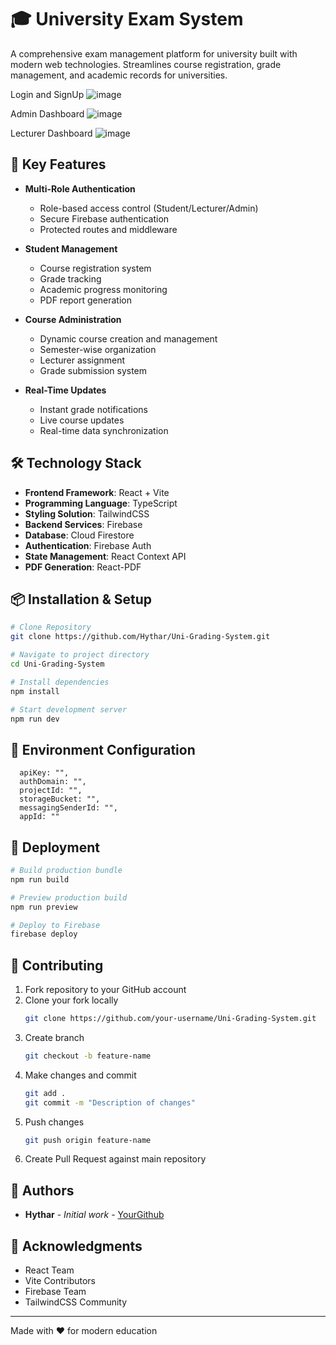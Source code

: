 
# 🎓 University Exam System

A comprehensive exam management platform for university built with modern web technologies. Streamlines course registration, grade management, and academic records for universities.

Login and SignUp
![image](https://github.com/user-attachments/assets/26ab0b30-a176-464a-b7d3-dbfcfeb720df)


Admin Dashboard
![image](https://github.com/user-attachments/assets/030d6424-4c29-4182-8b1c-ca0d42ab3e19)

Lecturer Dashboard
![image](https://github.com/user-attachments/assets/1b23dbfd-5612-4751-acf7-101d76e57638)

## 🚀 Key Features

- **Multi-Role Authentication**
  - Role-based access control (Student/Lecturer/Admin)
  - Secure Firebase authentication
  - Protected routes and middleware

- **Student Management**
  - Course registration system
  - Grade tracking
  - Academic progress monitoring
  - PDF report generation

- **Course Administration**
  - Dynamic course creation and management
  - Semester-wise organization
  - Lecturer assignment
  - Grade submission system

- **Real-Time Updates**
  - Instant grade notifications
  - Live course updates
  - Real-time data synchronization

## 🛠️ Technology Stack

- **Frontend Framework**: React + Vite
- **Programming Language**: TypeScript
- **Styling Solution**: TailwindCSS
- **Backend Services**: Firebase
- **Database**: Cloud Firestore
- **Authentication**: Firebase Auth
- **State Management**: React Context API
- **PDF Generation**: React-PDF

## 📦 Installation & Setup

```bash
# Clone Repository
git clone https://github.com/Hythar/Uni-Grading-System.git

# Navigate to project directory
cd Uni-Grading-System

# Install dependencies
npm install

# Start development server
npm run dev
```

## 🔧 Environment Configuration

```env
  apiKey: "",
  authDomain: "",
  projectId: "",
  storageBucket: "",
  messagingSenderId: "",
  appId: ""
```


## 🚀 Deployment

```bash
# Build production bundle
npm run build

# Preview production build
npm run preview

# Deploy to Firebase
firebase deploy
```

## 📝 Contributing

1. Fork repository to your GitHub account
2. Clone your fork locally
   ```bash
   git clone https://github.com/your-username/Uni-Grading-System.git
   ```
3. Create branch
   ```bash
   git checkout -b feature-name
   ```
4. Make changes and commit
   ```bash
   git add .
   git commit -m "Description of changes"
   ```
5. Push changes
   ```bash
   git push origin feature-name
   ```
6. Create Pull Request against main repository


## 👥 Authors

- **Hythar** - *Initial work* - [YourGithub](https://github.com/Hythar)

## 🙏 Acknowledgments

- React Team
- Vite Contributors
- Firebase Team
- TailwindCSS Community

---
Made with ❤️ for modern education


